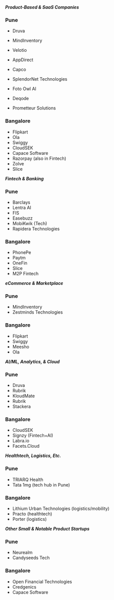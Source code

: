 ***Product-Based & SaaS Companies***

### Pune
* Druva
* MindInventory
* Velotio
* AppDirect

* Capco
* SplendorNet Technologies
* Foto Owl AI
* Deqode
* Prometteur Solutions

### Bangalore

* Flipkart
* Ola
* Swiggy
* CloudSEK
* Capace Software
* Razorpay (also in Fintech)
* Zolve
* Slice

***Fintech & Banking***

### Pune

* Barclays
* Lentra AI
* FIS
* Easebuzz
* MobiKwik (Tech)
* Rapidera Technologies

### Bangalore

* PhonePe
* Paytm
* OneFin
* Slice
* M2P Fintech

 ***eCommerce & Marketplace***
 
### Pune

* MindInventory
* Zestminds Technologies

### Bangalore

* Flipkart
* Swiggy
* Meesho
* Ola

***AI/ML, Analytics, & Cloud***

### Pune

* Druva
* Rubrik
* KloudMate
* Rubrik
* Stackera

### Bangalore

* CloudSEK
* Signzy (Fintech+AI)
* Labra.io
* Facets.Cloud

***Healthtech, Logistics, Etc.***

### Pune

* TRIARQ Health
* Tata 1mg (tech hub in Pune)

### Bangalore

* Lithium Urban Technologies (logistics/mobility)
* Practo (healthtech)
* Porter (logistics)

***Other Small & Notable Product Startups***

### Pune

* Neurealm
* Candyseeds Tech

### Bangalore

* Open Financial Technologies
* Credgenics
* Capace Software
